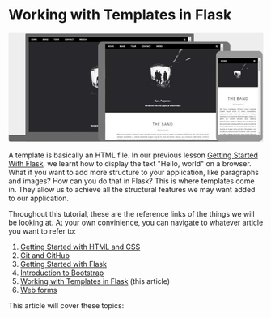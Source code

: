 # Working with Templates in Flask

![Templates Hero image](images/flask_templates/template.jpg)

A template is basically an HTML file. In our previous lesson [Getting Started With Flask](03_getting_started_with_flask.md), we learnt how to display the text "Hello, world" on a browser. What if you want to add more structure to your application, like paragraphs and images? How can you do that in Flask? This is where templates come in. They allow us to achieve all the structural features we may want added to our application.

Throughout this tutorial, these are the reference links of the things we will be looking at. At your own convinience, you can navigate to whatever article you want to refer to:

1. [Getting Started with HTML and CSS](01_getting_started_with_HTML_and_CSS.md)
2. [Git and GitHub](02_git_and_github.md)
3. [Getting Started with Flask](03_getting_started_with_flask.md)
4. [Introduction to Bootstrap](04_bootstrap_intro.md)
5. [Working with Templates in Flask](05_working_with_templates.md)   (this article)
6. [Web forms](06_web_forms.md)



This article will cover these topics:

